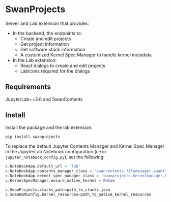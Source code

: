 # SwanProjects

Server and Lab extension that provides:
* In the backend, the endpoints to:
  * Create and edit projects
  * Get project information
  * Get software stack information
  * A customized Kernel Spec Manager to handle kernel metadata
* In the Lab extension:
  * React dialogs to create and edit projects
  * LabIcons required for the dialogs

## Requirements

JupyterLab~=3.0 and SwanContents

## Install

Install the package and the lab extension:

```bash
pip install swanprojects
```

To replace the default Jupyter Contents Manager and Kernel Spec Manager in the JupyterLab Notebook configuration (i.e in `jupyter_notebook_config.py`), set the following:

```python
c.NotebookApp.default_url = 'lab'
c.NotebookApp.contents_manager_class = 'swancontents.filemanager.swanfilemanager.SwanFileManager'
c.NotebookApp.kernel_spec_manager_class = 'swanprojects.kernelmanager.kernelspecmanager.SwanKernelSpecManager'
c.KernelSpecManager.ensure_native_kernel = False

c.SwanProjects.stacks_path=path_to_stacks.json
c.SwanKSMConfig.kernel_resources=path_to_native_kernel_resources
```
